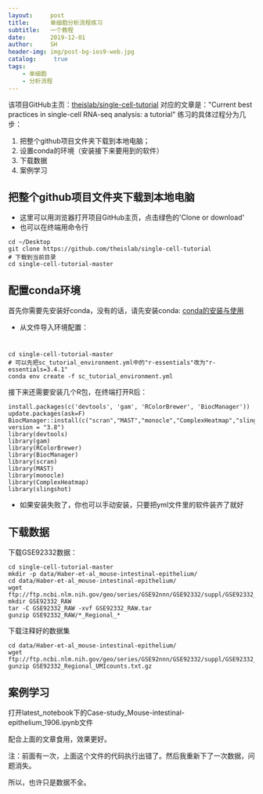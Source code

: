 ```yaml
---
layout:     post
title:      单细胞分析流程练习
subtitle:   一个教程
date:       2019-12-01
author:     SH
header-img: img/post-bg-ios9-web.jpg
catalog: 	 true
tags:
    - 单细胞
    - 分析流程
---
```

该项目GitHub主页：[theislab/single-cell-tutorial](https://github.com/theislab/single-cell-tutorial)
对应的文章是："Current best practices in single-cell RNA-seq analysis: a tutorial" 
练习的具体过程分为几步：
1. 把整个github项目文件夹下载到本地电脑；
2. 设置conda的环境（安装接下来要用到的软件）
3. 下载数据
4. 案例学习


## 把整个github项目文件夹下载到本地电脑
* 这里可以用浏览器打开项目GitHub主页，点击绿色的'Clone or download'
* 也可以在终端用命令行
```
cd ~/Desktop
git clone https://github.com/theislab/single-cell-tutorial
# 下载到当前目录
cd single-cell-tutorial-master
```

## 配置conda环境
首先你需要先安装好conda，没有的话，请先安装conda: [conda的安装与使用](https://www.jianshu.com/p/edaa744ea47d)

* 从文件导入环境配置：
#
```
cd single-cell-tutorial-master
# 可以先把sc_tutorial_environment.yml中的"r-essentials"改为"r-essentials=3.4.1"
conda env create -f sc_tutorial_environment.yml
```
接下来还需要安装几个R包，在终端打开R后：
```
install.packages(c('devtools', 'gam', 'RColorBrewer', 'BiocManager'))
update.packages(ask=F)
BiocManager::install(c("scran","MAST","monocle","ComplexHeatmap","slingshot"), version = "3.8")
library(devtools)
library(gam)
library(RColorBrewer)
library(BiocManager)
library(scran)
library(MAST)
library(monocle)
library(ComplexHeatmap)
library(slingshot)
```
* 如果安装失败了，你也可以手动安装，只要把yml文件里的软件装齐了就好



## 下载数据
下载GSE92332数据：
```
cd single-cell-tutorial-master
mkdir -p data/Haber-et-al_mouse-intestinal-epithelium/
cd data/Haber-et-al_mouse-intestinal-epithelium/
wget ftp://ftp.ncbi.nlm.nih.gov/geo/series/GSE92nnn/GSE92332/suppl/GSE92332_RAW.tar
mkdir GSE92332_RAW
tar -C GSE92332_RAW -xvf GSE92332_RAW.tar
gunzip GSE92332_RAW/*_Regional_*
```
下载注释好的数据集
```
cd data/Haber-et-al_mouse-intestinal-epithelium/
wget ftp://ftp.ncbi.nlm.nih.gov/geo/series/GSE92nnn/GSE92332/suppl/GSE92332_Regional_UMIcounts.txt.gz
gunzip GSE92332_Regional_UMIcounts.txt.gz
```

## 案例学习
打开latest_notebook下的Case-study_Mouse-intestinal-epithelium_1906.ipynb文件

配合上面的文章食用，效果更好。

注：前面有一次，上面这个文件的代码执行出错了。然后我重新下了一次数据，问题消失。

所以，也许只是数据不全。
















